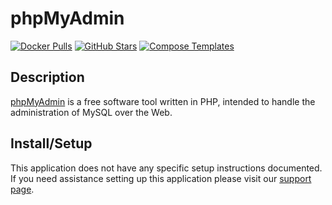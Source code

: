 # phpMyAdmin

[![Docker Pulls](https://img.shields.io/docker/pulls/_/phpmyadmin?style=flat-square&color=607D8B&label=docker%20pulls&logo=docker)](https://hub.docker.com/r/_/phpmyadmin)
[![GitHub Stars](https://img.shields.io/github/stars/phpmyadmin/phpmyadmin?style=flat-square&color=607D8B&label=github%20stars&logo=github)](https://github.com/phpmyadmin/phpmyadmin)
[![Compose Templates](https://img.shields.io/static/v1?style=flat-square&color=607D8B&label=compose&message=templates)](https://github.com/GhostWriters/DockSTARTer/tree/master/compose/.apps/phpmyadmin)

## Description

[phpMyAdmin](https://www.phpmyadmin.net/) is a free software tool written in
PHP, intended to handle the administration of MySQL over the Web.

## Install/Setup

This application does not have any specific setup instructions documented. If
you need assistance setting up this application please visit our
[support page](https://dockstarter.com/basics/support/).
